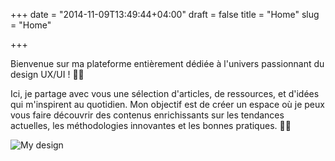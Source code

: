 +++
date = "2014-11-09T13:49:44+04:00"
draft = false
title = "Home"
slug = "Home"

+++

Bienvenue sur ma plateforme entièrement dédiée à l'univers passionnant du design UX/UI ! 🎨✨ 

Ici, je partage avec vous une sélection d'articles, de ressources, et d'idées qui m'inspirent au quotidien. Mon objectif est de créer un espace où je peux vous faire découvrir des contenus enrichissants sur les tendances actuelles, les méthodologies innovantes et les bonnes pratiques. 🌟💡

![My design](../img/Mockup2_VDiscover.png)